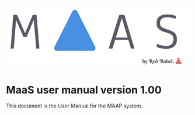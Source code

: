 ![MaasLogo](https://raw.githubusercontent.com/BugBusterSWE/userManual/master/img/logo.png)



# MaaS user manual version 1.00

This document is the User Manual for the MAAP system.
